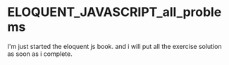 # ELOQUENT_JAVASCRIPT_all_problems
I'm just started the eloquent js book. and i will put all the exercise solution as soon as i complete.
